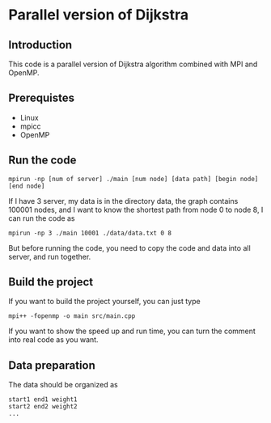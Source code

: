 # Parallel version of Dijkstra

## Introduction

This code is a parallel version of Dijkstra algorithm combined with MPI and OpenMP.

## Prerequistes
* Linux
* mpicc
* OpenMP

## Run the code
```
mpirun -np [num of server] ./main [num node] [data path] [begin node] [end node]
```

If I have 3 server, my data is in the directory data, the graph contains 100001 nodes, and I want to know the shortest path from node 0 to node 8, I can run the code as

```
mpirun -np 3 ./main 10001 ./data/data.txt 0 8
```

But before running the code, you need to copy the code and data into all server, and run together.

## Build the project

If you want to build the project yourself, you can just type

```
mpi++ -fopenmp -o main src/main.cpp
```

If you want to show the speed up and run time, you can turn the comment into real code as you want.

## Data preparation

The data should be organized as

```
start1 end1 weight1
start2 end2 weight2
...
```